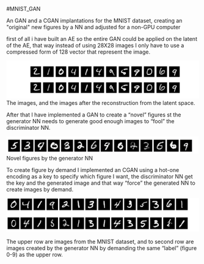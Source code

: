 
#MNIST_GAN

An GAN and a CGAN implantations for the MNIST dataset, creating an "original" new figures by a NN and adjusted for a non-GPU computer

first of all i have built an AE so the entire GAN could be applied on the latent of the AE, that way instead of using 28X28 images I only have to use a compressed form of 128 vector that represent the image.

![](images/AE_reconstuct.png)
The images, and the images after the reconstruction from the latent space.

After that I have implemented a GAN to create a “novel” figures st the generator NN needs to generate good enough images  to “fool” the discriminator NN.

![](images/genrated.png)
Novel figures by the generator NN


To create figure by demand I implemented an CGAN using a hot-one encoding as a key to specify which figure I want, the discriminator NN get the key  and the generated image and that way “force” the generated NN to  create images by  demand.

![](images/CGAN.png)

The upper row are images from the MNIST dataset, and to second row are images created by the generator NN by demanding the same “label” (figure 0-9) as the upper row.

